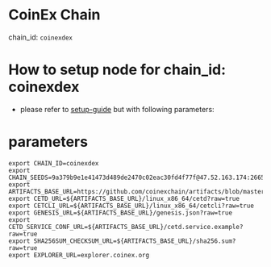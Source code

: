 # CoinEx Chain 
chain_id: `coinexdex`

# How to setup node for chain_id: coinexdex
- please refer to [setup-guide](https://github.com/coinexchain/devops) but with following parameters:

# parameters
```shell
export CHAIN_ID=coinexdex
export CHAIN_SEEDS=9a379b9e1e41473d489de2470c02eac30fd4f77f@47.52.163.174:26656,01ac3646c649d91671173bd4aa02bc282ca804ba@47.252.23.106:26656
export ARTIFACTS_BASE_URL=https://github.com/coinexchain/artifacts/blob/master/coinexdex
export CETD_URL=${ARTIFACTS_BASE_URL}/linux_x86_64/cetd?raw=true
export CETCLI_URL=${ARTIFACTS_BASE_URL}/linux_x86_64/cetcli?raw=true
export GENESIS_URL=${ARTIFACTS_BASE_URL}/genesis.json?raw=true
export CETD_SERVICE_CONF_URL=${ARTIFACTS_BASE_URL}/cetd.service.example?raw=true
export SHA256SUM_CHECKSUM_URL=${ARTIFACTS_BASE_URL}/sha256.sum?raw=true
export EXPLORER_URL=explorer.coinex.org
```
